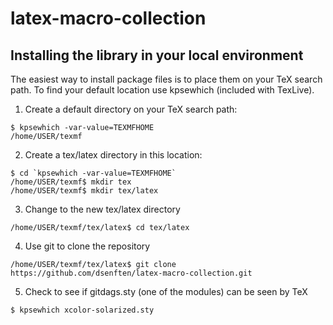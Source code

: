 # latex-macro-collection

## Installing the library in your local environment


The easiest way to install package files is to place them on your TeX search path. To find your default location use kpsewhich (included with TexLive).

1) Create a default directory on your TeX search path:

```shell
$ kpsewhich -var-value=TEXMFHOME
/home/USER/texmf
```

2) Create a tex/latex directory in this location:

```shell
$ cd `kpsewhich -var-value=TEXMFHOME`
/home/USER/texmf$ mkdir tex
/home/USER/texmf$ mkdir tex/latex
```

3) Change to the new tex/latex directory

```shell
/home/USER/texmf/tex/latex$ cd tex/latex
```
	
4) Use git to clone the repository

```shell
/home/USER/texmf/tex/latex$ git clone https://github.com/dsenften/latex-macro-collection.git
```
	
5) Check to see if gitdags.sty (one of the modules) can be seen by TeX	

```shell
$ kpsewhich xcolor-solarized.sty
```
